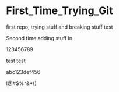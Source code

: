 # First_Time_Trying_Git
first repo, trying stuff and breaking stuff
 test

 Second time adding stuff in

 123456789

 test test

 abc123def456


 !@#$%^&*()